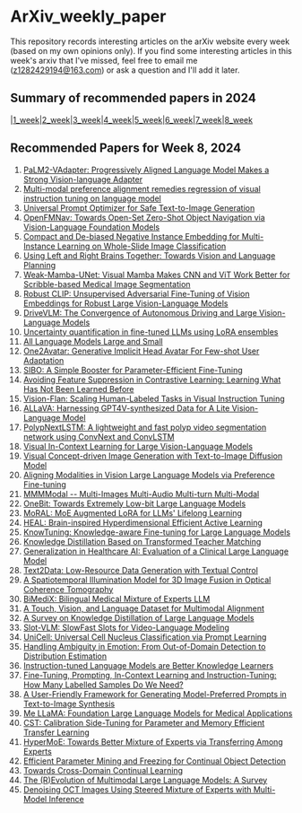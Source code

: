 # ArXiv_weekly_paper
This repository records interesting articles on the arXiv website every week (based on my own opinions only).
If you find some interesting articles in this week's arxiv that I've missed, feel free to email me (z1282429194@163.com) or ask a question and I'll add it later.

## Summary of recommended papers in 2024
<!-- | | | | |
|--------|--------|--------|--------| -->
|[1_week](https://github.com/Fatflower/ArXiv_weekly_paper/blob/main/2024/1_week.md)|[2_week](https://github.com/Fatflower/ArXiv_weekly_paper/blob/main/2024/2_week.md)|[3_week](https://github.com/Fatflower/ArXiv_weekly_paper/blob/main/2024/3_week.md)|[4_week](https://github.com/Fatflower/ArXiv_weekly_paper/blob/main/2024/4_week.md)|[5_week](https://github.com/Fatflower/ArXiv_weekly_paper/blob/main/2024/5_week.md)|[6_week](https://github.com/Fatflower/ArXiv_weekly_paper/blob/main/2024/6_week.md)|[7_week](https://github.com/Fatflower/ArXiv_weekly_paper/blob/main/2024/7_week.md)|[8_week](https://github.com/Fatflower/ArXiv_weekly_paper/blob/main/2024/8_week.md)

<!-- | | | | | -->

## Recommended Papers for Week 8, 2024
1. [PaLM2-VAdapter: Progressively Aligned Language Model Makes a Strong Vision-language Adapter](https://arxiv.org/abs/2402.10896)
2. [Multi-modal preference alignment remedies regression of visual instruction tuning on language model](https://arxiv.org/abs/2402.10884)
3. [Universal Prompt Optimizer for Safe Text-to-Image Generation](https://arxiv.org/abs/2402.10882)
4. [OpenFMNav: Towards Open-Set Zero-Shot Object Navigation via Vision-Language Foundation Models](https://arxiv.org/abs/2402.10670)
5. [Compact and De-biased Negative Instance Embedding for Multi-Instance Learning on Whole-Slide Image Classification](https://arxiv.org/abs/2402.10595)
6. [Using Left and Right Brains Together: Towards Vision and Language Planning](https://arxiv.org/abs/2402.10534)
7. [Weak-Mamba-UNet: Visual Mamba Makes CNN and ViT Work Better for Scribble-based Medical Image Segmentation](https://arxiv.org/abs/2402.10887)
8. [Robust CLIP: Unsupervised Adversarial Fine-Tuning of Vision Embeddings for Robust Large Vision-Language Models](https://arxiv.org/abs/2402.12336)
9. [DriveVLM: The Convergence of Autonomous Driving and Large Vision-Language Models](https://arxiv.org/abs/2402.12289)
10. [Uncertainty quantification in fine-tuned LLMs using LoRA ensembles](https://arxiv.org/abs/2402.12264)
11. [All Language Models Large and Small](https://arxiv.org/abs/2402.12061)
12. [One2Avatar: Generative Implicit Head Avatar For Few-shot User Adaptation](https://arxiv.org/abs/2402.11909)
13. [SIBO: A Simple Booster for Parameter-Efficient Fine-Tuning](https://arxiv.org/abs/2402.11896)
14. [Avoiding Feature Suppression in Contrastive Learning: Learning What Has Not Been Learned Before](https://arxiv.org/abs/2402.11816)
15. [Vision-Flan: Scaling Human-Labeled Tasks in Visual Instruction Tuning](https://arxiv.org/abs/2402.11690)
16. [ALLaVA: Harnessing GPT4V-synthesized Data for A Lite Vision-Language Model](https://arxiv.org/abs/2402.11684)
17. [PolypNextLSTM: A lightweight and fast polyp video segmentation network using ConvNext and ConvLSTM](https://arxiv.org/abs/2402.11585)
18. [Visual In-Context Learning for Large Vision-Language Models](https://arxiv.org/abs/2402.11574)
19. [Visual Concept-driven Image Generation with Text-to-Image Diffusion Model](https://arxiv.org/abs/2402.11487)
20. [Aligning Modalities in Vision Large Language Models via Preference Fine-tuning](https://arxiv.org/abs/2402.11411)
21. [MMMModal -- Multi-Images Multi-Audio Multi-turn Multi-Modal](https://arxiv.org/abs/2402.11297)
22. [OneBit: Towards Extremely Low-bit Large Language Models](https://arxiv.org/abs/2402.11295)
23. [MoRAL: MoE Augmented LoRA for LLMs' Lifelong Learning](https://arxiv.org/abs/2402.11260)
24. [HEAL: Brain-inspired Hyperdimensional Efficient Active Learning](https://arxiv.org/abs/2402.11223)
25. [KnowTuning: Knowledge-aware Fine-tuning for Large Language Models](https://arxiv.org/abs/2402.11176)
26. [Knowledge Distillation Based on Transformed Teacher Matching](https://arxiv.org/abs/2402.11148)
27. [Generalization in Healthcare AI: Evaluation of a Clinical Large Language Model](https://arxiv.org/abs/2402.10965)
28. [Text2Data: Low-Resource Data Generation with Textual Control](https://arxiv.org/abs/2402.10941)
29. [A Spatiotemporal Illumination Model for 3D Image Fusion in Optical Coherence Tomography](https://arxiv.org/abs/2402.12114)
30. [BiMediX: Bilingual Medical Mixture of Experts LLM](https://arxiv.org/abs/2402.13253)
31. [A Touch, Vision, and Language Dataset for Multimodal Alignment](https://arxiv.org/abs/2402.13232)
32. [A Survey on Knowledge Distillation of Large Language Models](https://arxiv.org/abs/2402.13116)
33. [Slot-VLM: SlowFast Slots for Video-Language Modeling](https://arxiv.org/abs/2402.13088)
34. [UniCell: Universal Cell Nucleus Classification via Prompt Learning](https://arxiv.org/abs/2402.12938)
35. [Handling Ambiguity in Emotion: From Out-of-Domain Detection to Distribution Estimation](https://arxiv.org/abs/2402.12862)
36. [Instruction-tuned Language Models are Better Knowledge Learners](https://arxiv.org/abs/2402.12847)
37. [Fine-Tuning, Prompting, In-Context Learning and Instruction-Tuning: How Many Labelled Samples Do We Need?](https://arxiv.org/abs/2402.12819)
38. [A User-Friendly Framework for Generating Model-Preferred Prompts in Text-to-Image Synthesis](https://arxiv.org/abs/2402.12760)
39. [Me LLaMA: Foundation Large Language Models for Medical Applications](https://arxiv.org/abs/2402.12749)
40. [CST: Calibration Side-Tuning for Parameter and Memory Efficient Transfer Learning](https://arxiv.org/abs/2402.12736)
41. [HyperMoE: Towards Better Mixture of Experts via Transferring Among Experts](https://arxiv.org/abs/2402.12656)
42. [Efficient Parameter Mining and Freezing for Continual Object Detection](https://arxiv.org/abs/2402.12624)
43. [Towards Cross-Domain Continual Learning](https://arxiv.org/abs/2402.12490)
44. [The (R)Evolution of Multimodal Large Language Models: A Survey](https://arxiv.org/abs/2402.12451)
45. [Denoising OCT Images Using Steered Mixture of Experts with Multi-Model Inference](https://arxiv.org/abs/2402.12735)